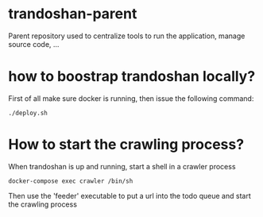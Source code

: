 # trandoshan-parent
Parent repository used to centralize tools to run the application, manage source code, ...

# how to boostrap trandoshan locally?

First of all make sure docker is running, then issue the following command:

``./deploy.sh``

# How to start the crawling process?

When trandoshan is up and running, start a shell in a crawler process

``docker-compose exec crawler /bin/sh``

Then use the 'feeder' executable to put a url into the todo queue and start the crawling process 